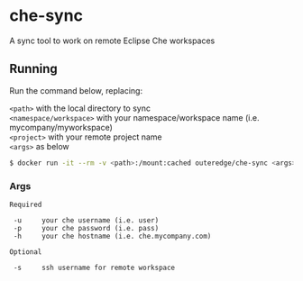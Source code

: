 # che-sync
A sync tool to work on remote Eclipse Che workspaces


## Running

Run the command below, replacing:

 `<path>` with the local directory to sync  
 `<namespace/workspace>` with your namespace/workspace name (i.e. mycompany/myworkspace)  
 `<project>` with your remote project name  
 `<args>` as below  

```sh
$ docker run -it --rm -v <path>:/mount:cached outeredge/che-sync <args> <namespace/workspace> <project>
```
### Args
```
Required

 -u     your che username (i.e. user)
 -p     your che password (i.e. pass)
 -h     your che hostname (i.e. che.mycompany.com)
 
Optional
 
 -s     ssh username for remote workspace
 ```
